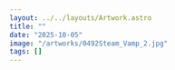 ```yaml
---
layout: ../../layouts/Artwork.astro
title: ""
date: "2025-10-05"
image: "/artworks/0492Steam_Vamp_2.jpg"
tags: []
---
```


